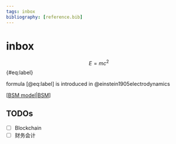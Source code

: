 ```yaml
---
tags: inbox
bibliography: [reference.bib]
---
```

# inbox

$$ E=mc^2 $$ {#eq:label}

formula [@eq:label] is introduced in @einstein1905electrodynamics

[[BSM model|BSM]]

## TODOs

- [ ] Blockchain
- [ ] 财务会计

[//begin]: # "Autogenerated link references for markdown compatibility"
[BSM model|BSM]: <docs/finance/FE/BSM model.md> "BSM 模型"
[//end]: # "Autogenerated link references"
